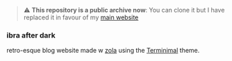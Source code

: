 > :warning: **This repository is a public archive now**: You can clone it but I have replaced it in favour of my [main website](https://github.com/ibra/ibra.github.io)

### ibra after dark
retro-esque blog website made w [zola](https://github.com/getzola/zola) using the [Terminimal](https://github.com/pawroman/zola-theme-terminimal) theme.
